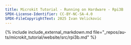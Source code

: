 ```yaml
---
title: Microkit Tutorial - Running on Hardware - Rpi3B
SPDX-License-Identifier: CC-BY-NC-SA-4.0
SPDX-FileCopyrightText: 2025 Ivan Velickovic
---
```


{% include include_external_markdown.md
           file="_repos/au-ts/microkit_tutorial/website/src/rpi3b.md" %}
